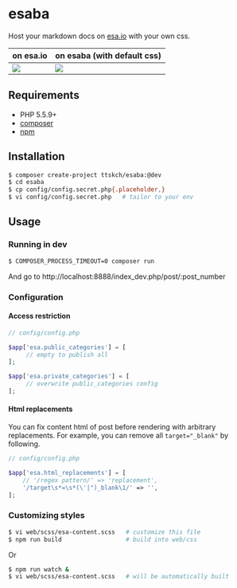 # esaba

Host your markdown docs on [esa.io]() with your own css.

| on esa.io | on esaba (with default css) |
| --- | --- |
| ![](https://user-images.githubusercontent.com/4360663/31590231-ca38e78c-b247-11e7-893a-4db99ce6ba38.png) | ![](https://user-images.githubusercontent.com/4360663/31590255-07bea1be-b248-11e7-984e-2e30ab579363.png) |

## Requirements

- PHP 5.5.9+
- [composer](https://getcomposer.org/)
- [npm](https://www.npmjs.com/)

## Installation

```bash
$ composer create-project ttskch/esaba:@dev
$ cd esaba
$ cp config/config.secret.php{.placeholder,}
$ vi config/config.secret.php   # tailor to your env
```

## Usage

### Running in dev

```bash
$ COMPOSER_PROCESS_TIMEOUT=0 composer run
```

And go to http://localhost:8888/index_dev.php/post/:post_number

### Configuration

#### Access restriction

```php
// config/config.php

$app['esa.public_categories'] = [
     // empty to publish all
];

$app['esa.private_categories'] = [
     // overwrite public_categories config
];
```

#### Html replacements

You can fix content html of post before rendering with arbitrary replacements. For example, you can remove all `target="_blank"` by following.

```php
// config/config.php

$app['esa.html_replacements'] = [
    // '/regex pattern/' => 'replacement',
    '/target\s*=\s*(\'|")_blank\1/' => '',
];
```

### Customizing styles

```bash
$ vi web/scss/esa-content.scss   # customize this file
$ npm run build                  # build into web/css
```

Or

```bash
$ npm run watch &
$ vi web/scss/esa-content.scss   # will be automatically built
```
